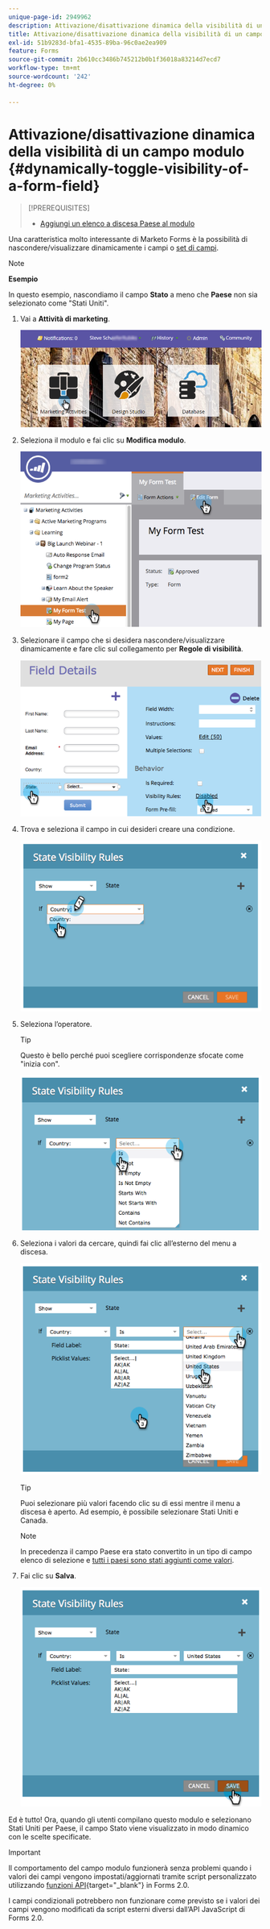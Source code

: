 ```yaml
---
unique-page-id: 2949962
description: Attivazione/disattivazione dinamica della visibilità di un campo modulo - Documentazione di Marketo - Documentazione del prodotto
title: Attivazione/disattivazione dinamica della visibilità di un campo modulo
exl-id: 51b9283d-bfa1-4535-89ba-96c0ae2ea909
feature: Forms
source-git-commit: 2b610cc3486b745212b0b1f36018a83214d7ecd7
workflow-type: tm+mt
source-wordcount: '242'
ht-degree: 0%

---
```


# Attivazione/disattivazione dinamica della visibilità di un campo modulo {#dynamically-toggle-visibility-of-a-form-field}

>[!PREREQUISITES]
>
>* [Aggiungi un elenco a discesa Paese al modulo](/help/marketo/product-docs/demand-generation/forms/form-actions/add-a-country-picklist-to-your-form.md)

Una caratteristica molto interessante di Marketo Forms è la possibilità di nascondere/visualizzare dinamicamente i campi o [set di campi](/help/marketo/product-docs/demand-generation/forms/form-fields/add-a-fieldset-to-a-form.md).

>[!NOTE]
>
>**Esempio**
>
>In questo esempio, nascondiamo il campo **Stato** a meno che **Paese** non sia selezionato come &quot;Stati Uniti&quot;.

1. Vai a **Attività di marketing**.

   ![](assets/login-marketing-activities-8.png)

1. Seleziona il modulo e fai clic su **Modifica modulo**.

   ![](assets/editform-1.png)

1. Selezionare il campo che si desidera nascondere/visualizzare dinamicamente e fare clic sul collegamento per **Regole di visibilità**.

   ![](assets/image2014-9-15-15-3a16-3a0.png)

1. Trova e seleziona il campo in cui desideri creare una condizione.

   ![](assets/image2014-9-15-15-3a16-3a12.png)

1. Seleziona l’operatore.

   >[!TIP]
   >
   >Questo è bello perché puoi scegliere corrispondenze sfocate come &quot;inizia con&quot;.

   ![](assets/image2014-9-15-15-3a16-3a50.png)

1. Seleziona i valori da cercare, quindi fai clic all’esterno del menu a discesa.

   ![](assets/image2014-9-15-15-3a17-3a4.png)

   >[!TIP]
   >
   >Puoi selezionare più valori facendo clic su di essi mentre il menu a discesa è aperto. Ad esempio, è possibile selezionare Stati Uniti e Canada.

   >[!NOTE]
   >
   >In precedenza il campo Paese era stato convertito in un tipo di campo elenco di selezione e [tutti i paesi sono stati aggiunti come valori](/help/marketo/product-docs/demand-generation/forms/form-actions/add-a-country-picklist-to-your-form.md).

1. Fai clic su **Salva**.

   ![](assets/image2014-9-15-15-3a18-3a15.png)

Ed è tutto! Ora, quando gli utenti compilano questo modulo e selezionano Stati Uniti per Paese, il campo Stato viene visualizzato in modo dinamico con le scelte specificate.

>[!IMPORTANT]
>
>Il comportamento del campo modulo funzionerà senza problemi quando i valori dei campi vengono impostati/aggiornati tramite script personalizzato utilizzando [funzioni API](https://experienceleague.adobe.com/en/docs/marketo-developer/marketo/javascriptapi/forms-api-reference){target="_blank"} in Forms 2.0.
>
>I campi condizionali potrebbero non funzionare come previsto se i valori dei campi vengono modificati da script esterni diversi dall’API JavaScript di Forms 2.0.
